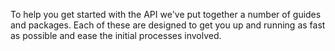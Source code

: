 <!--
@title Getting Started
@author Moltin Ltd
@description Our attempt at making your life even easier
@order 1.0
-->
To help you get started with the API we've put together a number of guides and packages. Each of these are designed to get you up and running as fast as possible and ease the initial processes involved.
